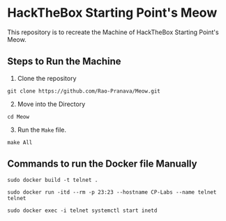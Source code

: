 # HackTheBox Starting Point's Meow
This repository is to recreate the Machine of HackTheBox Starting Point's Meow.

## Steps to Run the Machine

1. Clone the repository
```
git clone https://github.com/Rao-Pranava/Meow.git
```

2. Move into the Directory
```
cd Meow
```

3. Run the `Make` file.
```
make All
```

## Commands to run the Docker file Manually

```
sudo docker build -t telnet .
```
```
sudo docker run -itd --rm -p 23:23 --hostname CP-Labs --name telnet telnet
```
```
sudo docker exec -i telnet systemctl start inetd
